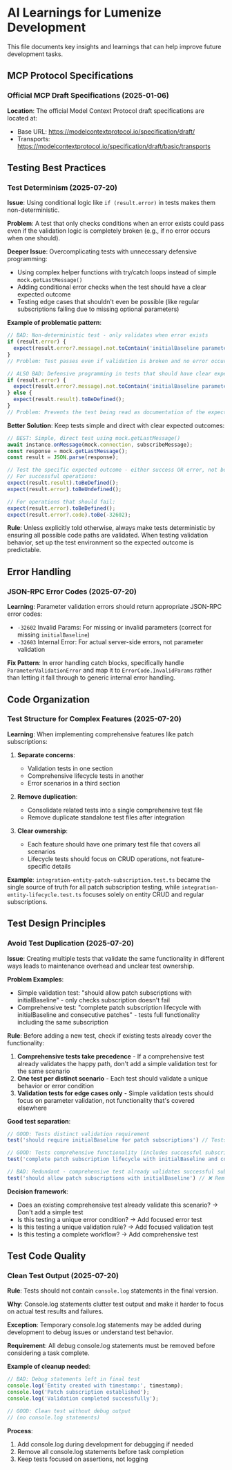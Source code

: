 # AI Learnings for Lumenize Development

This file documents key insights and learnings that can help improve future development tasks.

## MCP Protocol Specifications

### Official MCP Draft Specifications (2025-01-06)
**Location**: The official Model Context Protocol draft specifications are located at:
- Base URL: https://modelcontextprotocol.io/specification/draft/
- Transports: https://modelcontextprotocol.io/specification/draft/basic/transports

## Testing Best Practices

### Test Determinism (2025-07-20)
**Issue**: Using conditional logic like `if (result.error)` in tests makes them non-deterministic.

**Problem**: A test that only checks conditions when an error exists could pass even if the validation logic is completely broken (e.g., if no error occurs when one should).

**Deeper Issue**: Overcomplicating tests with unnecessary defensive programming:
- Using complex helper functions with try/catch loops instead of simple `mock.getLastMessage()`  
- Adding conditional error checks when the test should have a clear expected outcome
- Testing edge cases that shouldn't even be possible (like regular subscriptions failing due to missing optional parameters)

**Example of problematic pattern**:
```typescript
// BAD: Non-deterministic test - only validates when error exists
if (result.error) {
  expect(result.error?.message).not.toContain('initialBaseline parameter is required');
}
// Problem: Test passes even if validation is broken and no error occurs when one should

// ALSO BAD: Defensive programming in tests that should have clear expected outcomes
if (result.error) {
  expect(result.error?.message).not.toContain('initialBaseline parameter is required');
} else {
  expect(result.result).toBeDefined();
}
// Problem: Prevents the test being read as documentation of the expected behavior
```

**Better Solution**: Keep tests simple and direct with clear expected outcomes:
```typescript
// BEST: Simple, direct test using mock.getLastMessage()
await instance.onMessage(mock.connection, subscribeMessage);
const response = mock.getLastMessage();
const result = JSON.parse(response);

// Test the specific expected outcome - either success OR error, not both
// For successful operations:
expect(result.result).toBeDefined();
expect(result.error).toBeUndefined();

// For operations that should fail:
expect(result.error).toBeDefined();
expect(result.error?.code).toBe(-32602);
```

**Rule**: Unless explicitly told otherwise, always make tests deterministic by ensuring all possible code paths are validated. When testing validation behavior, set up the test environment so the expected outcome is predictable.

## Error Handling

### JSON-RPC Error Codes (2025-07-20)
**Learning**: Parameter validation errors should return appropriate JSON-RPC error codes:
- `-32602` Invalid Params: For missing or invalid parameters (correct for missing `initialBaseline`)
- `-32603` Internal Error: For actual server-side errors, not parameter validation

**Fix Pattern**: In error handling catch blocks, specifically handle `ParameterValidationError` and map it to `ErrorCode.InvalidParams` rather than letting it fall through to generic internal error handling.

## Code Organization

### Test Structure for Complex Features (2025-07-20)
**Learning**: When implementing comprehensive features like patch subscriptions:

1. **Separate concerns**: 
   - Validation tests in one section
   - Comprehensive lifecycle tests in another
   - Error scenarios in a third section

2. **Remove duplication**: 
   - Consolidate related tests into a single comprehensive test file
   - Remove duplicate standalone test files after integration

3. **Clear ownership**: 
   - Each feature should have one primary test file that covers all scenarios
   - Lifecycle tests should focus on CRUD operations, not feature-specific details

**Example**: `integration-entity-patch-subscription.test.ts` became the single source of truth for all patch subscription testing, while `integration-entity-lifecycle.test.ts` focuses solely on entity CRUD and regular subscriptions.

## Test Design Principles

### Avoid Test Duplication (2025-07-20)
**Issue**: Creating multiple tests that validate the same functionality in different ways leads to maintenance overhead and unclear test ownership.

**Problem Examples**:
- Simple validation test: "should allow patch subscriptions with initialBaseline" - only checks subscription doesn't fail
- Comprehensive test: "complete patch subscription lifecycle with initialBaseline and consecutive patches" - tests full functionality including the same subscription

**Rule**: Before adding a new test, check if existing tests already cover the functionality:

1. **Comprehensive tests take precedence** - If a comprehensive test already validates the happy path, don't add a simple validation test for the same scenario
2. **One test per distinct scenario** - Each test should validate a unique behavior or error condition
3. **Validation tests for edge cases only** - Simple validation tests should focus on parameter validation, not functionality that's covered elsewhere

**Good test separation**:
```typescript
// GOOD: Tests distinct validation requirement
test('should require initialBaseline for patch subscriptions') // Tests missing parameter error

// GOOD: Tests comprehensive functionality (includes successful subscription)
test('complete patch subscription lifecycle with initialBaseline and consecutive patches')

// BAD: Redundant - comprehensive test already validates successful subscription
test('should allow patch subscriptions with initialBaseline') // ❌ Remove this
```

**Decision framework**:
- Does an existing comprehensive test already validate this scenario? → Don't add a simple test
- Is this testing a unique error condition? → Add focused error test  
- Is this testing a unique validation rule? → Add focused validation test
- Is this testing a complete workflow? → Add comprehensive test


## Test Code Quality

### Clean Test Output (2025-07-20)
**Rule**: Tests should not contain `console.log` statements in the final version.

**Why**: Console.log statements clutter test output and make it harder to focus on actual test results and failures.

**Exception**: Temporary console.log statements may be added during development to debug issues or understand test behavior.

**Requirement**: All debug console.log statements must be removed before considering a task complete.

**Example of cleanup needed**:
```typescript
// BAD: Debug statements left in final test
console.log('Entity created with timestamp:', timestamp);
console.log('Patch subscription established');
console.log('Validation completed successfully');

// GOOD: Clean test without debug output
// (no console.log statements)
```

**Process**: 
1. Add console.log during development for debugging if needed
2. Remove all console.log statements before task completion
3. Keep tests focused on assertions, not logging
